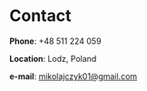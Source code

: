 # Contact 

**Phone**: +48 511 224 059

**Location**: Lodz, Poland

**e-mail**: mikolajczyk01@gmail.com
